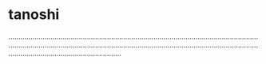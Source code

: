 # tanoshi

................................................................................................................................................................................................................................................................................................................